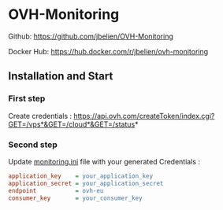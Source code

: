 # OVH-Monitoring

Github: https://github.com/jbelien/OVH-Monitoring

Docker Hub: https://hub.docker.com/r/jbelien/ovh-monitoring

## Installation and Start

### First step
Create credentials : https://api.ovh.com/createToken/index.cgi?GET=/vps*&GET=/cloud*&GET=/status*

### Second step
Update [monitoring.ini](monitoring.ini) file with your generated Credentials :

````ini
application_key    = your_application_key
application_secret = your_application_secret
endpoint           = ovh-eu
consumer_key       = your_consumer_key
````

